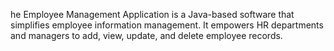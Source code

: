 he Employee Management Application is a Java-based software that simplifies employee information management. It empowers HR departments and managers to add, view, update, and delete employee records.
